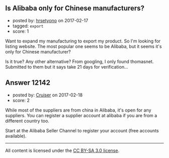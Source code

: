 ## Is Alibaba only for Chinese manufacturers?

- posted by: [hrsetyono](https://stackexchange.com/users/1386774/hrsetyono) on 2017-02-17
- tagged: `export`
- score: 1

<p>Want to expand my manufacturing to export my product. So I'm looking for listing website. The most popular one seems to be Alibaba, but it seems it's only for Chinese manufacturer?</p>

<p>Is it true? Any other alternative? From googling, I only found thomasnet. Submitted to them but it says take 21 days for verification...</p>



## Answer 12142

- posted by: [Cruiser](https://stackexchange.com/users/10278896/cruiser) on 2017-02-18
- score: 2

<p>While most of the suppliers are from china in Alibaba, it's open for any suppliers. You can register a supplier account at alibaba if you are from a different country too.</p>

<p>Start at the Alibaba Seller Channel to register your account (free accounts available).</p>




---

All content is licensed under the [CC BY-SA 3.0 license](https://creativecommons.org/licenses/by-sa/3.0/).
